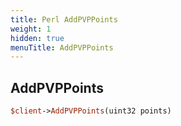 ```yaml
---
title: Perl AddPVPPoints
weight: 1
hidden: true
menuTitle: AddPVPPoints
---
```

## AddPVPPoints
```perl
$client->AddPVPPoints(uint32 points)
```